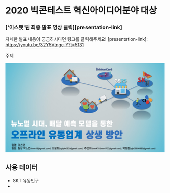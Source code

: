 # 2020 빅콘테스트 혁신아이디어분야 대상

### ['이스탯'팀 최종 발표 영상 클릭][presentation-link]  

자세한 발표 내용이 궁금하시다면 링크를 클릭해주세요!
[presentation-link]: https://youtu.be/32Y5Vtngc-Y?t=5131

주제

![image-1](./Image/1.jpg)

## 사용 데이터
- SKT 유동인구
- 
